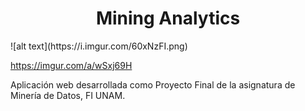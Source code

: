 <h1 align="center"> Mining Analytics </h1>
![alt text](https://i.imgur.com/60xNzFI.png)

https://imgur.com/a/wSxj69H

<blockquote class="imgur-embed-pub" lang="en" data-id="a/wSxj69H" data-context="false" ><a href="//imgur.com/a/wSxj69H"></a></blockquote><script async src="//s.imgur.com/min/embed.js" charset="utf-8"></script>

Aplicación web desarrollada como Proyecto Final de la asignatura de Minería de Datos, FI UNAM.
